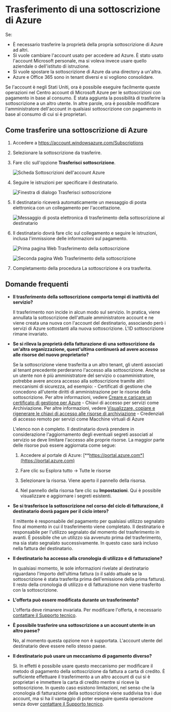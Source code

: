 <properties
   pageTitle="Trasferimento di una sottoscrizione di Azure | Microsoft Azure"
	description="Come trasferire una sottoscrizione di Azure a un altro utente e alcune domande frequenti sul processo"
	services="billing"
	documentationCenter=""
	authors="curtand"
	manager="msmStevenPo"
	editor=""/>

<tags
   ms.service="billing"
	ms.devlang="na"
	ms.topic="article"
	ms.tgt_pltfrm="na"
	ms.workload="billing"
	ms.date="08/19/2015"
	ms.author="curtand;ruchic"/>

# Trasferimento di una sottoscrizione di Azure

Se:

- È necessario trasferire la proprietà della propria sottoscrizione di Azure ad altri.
- Si vuole cambiare l'account usato per accedere ad Azure. È stato usato l'account Microsoft personale, ma si voleva invece usare quello aziendale o dell'istituto di istruzione.
- Si vuole spostare la sottoscrizione di Azure da una directory a un'altra.
- Azure e Office 365 sono in tenant diversi e si vogliono consolidare.

Se l'account è negli Stati Uniti, ora è possibile eseguire facilmente queste operazioni nel Centro account di Microsoft Azure per le sottoscrizioni con pagamento in base al consumo. È stata aggiunta la possibilità di trasferire la sottoscrizione a un altro utente. In altre parole, ora è possibile modificare l'amministratore dell'account in qualsiasi sottoscrizione con pagamento in base al consumo di cui si è proprietari.

## Come trasferire una sottoscrizione di Azure

1.  Accedere a <https://account.windowsazure.com/Subscriptions>

2.  Selezionare la sottoscrizione da trasferire.

3.  Fare clic sull'opzione **Trasferisci sottoscrizione**.

    ![Scheda Sottoscrizioni dell'account Azure](./media/billing-subscription-transfer/image1.png)

4.  Seguire le istruzioni per specificare il destinatario.

    ![Finestra di dialogo Trasferisci sottoscrizione](./media/billing-subscription-transfer/image2.PNG)

5.  Il destinatario riceverà automaticamente un messaggio di posta elettronica con un collegamento per l'accettazione.

    ![Messaggio di posta elettronica di trasferimento della sottoscrizione al destinatario](./media/billing-subscription-transfer/image3.png)

6.  Il destinatario dovrà fare clic sul collegamento e seguire le istruzioni, inclusa l'immissione delle informazioni sul pagamento.

    ![Prima pagina Web Trasferimento della sottoscrizione](./media/billing-subscription-transfer/image4.PNG)

    ![Seconda pagina Web Trasferimento della sottoscrizione](./media/billing-subscription-transfer/image5.PNG)

7. Completamento della procedura La sottoscrizione è ora trasferita.

## Domande frequenti

-   **Il trasferimento della sottoscrizione comporta tempi di inattività del servizio?**

    Il trasferimento non incide in alcun modo sul servizio. In pratica, viene annullata la sottoscrizione dell'attuale amministratore account e ne viene creata una nuova con l'account del destinatario, associando però i servizi di Azure sottostanti alla nuova sottoscrizione. L'ID sottoscrizione rimane invariato.

-   **Se si rileva la proprietà della fatturazione di una sottoscrizione da un'altra organizzazione, quest'ultima continuerà ad avere accesso alle risorse del nuovo proprietario?**

    Se la sottoscrizione viene trasferita a un altro tenant, gli utenti associati al tenant precedente perderanno l'accesso alla sottoscrizione. Anche se un utente non è più amministratore del servizio o coamministratore, potrebbe avere ancora accesso alla sottoscrizione tramite altri meccanismi di sicurezza, ad esempio: - Certificati di gestione che concedono all'utente diritti di amministrazione per le risorse della sottoscrizione. Per altre informazioni, vedere [Creare e caricare un certificato di gestione per Azure](https://msdn.microsoft.com/library/azure/gg551722.aspx) - Chiavi di accesso per servizi come Archiviazione. Per altre informazioni, vedere [Visualizzare, copiare e rigenerare le chiavi di accesso alle risorse di archiviazione](storage-create-storage-account.md#view-copy-and-regenerate-storage-access-keys) - Credenziali di accesso remoto per servizi come Macchine virtuali di Azure

    L'elenco non è completo. Il destinatario dovrà prendere in considerazione l'aggiornamento degli eventuali segreti associati al servizio se deve limitare l'accesso alle proprie risorse. La maggior parte delle risorse può essere aggiornata come segue:

    1.   Accedere al portale di Azure: [**https://portal.azure.com*](https://portal.azure.com)

    2.    Fare clic su Esplora tutto -&gt; Tutte le risorse

    3.    Selezionare la risorsa. Viene aperto il pannello della risorsa.

    4.    Nel pannello della risorsa fare clic su **Impostazioni**. Qui è possibile visualizzare e aggiornare i segreti esistenti.


-   **Se si trasferisce la sottoscrizione nel corso del ciclo di fatturazione, il destinatario dovrà pagare per il ciclo intero?**

    Il mittente è responsabile del pagamento per qualsiasi utilizzo segnalato fino al momento in cui il trasferimento viene completato. Il destinatario è responsabile per l'utilizzo segnalato dal momento del trasferimento in avanti. È possibile che un utilizzo sia avvenuto prima del trasferimento, ma sia stato segnalato successivamente. In questo caso sarà incluso nella fattura del destinatario.

-   **Il destinatario ha accesso alla cronologia di utilizzo e di fatturazione?**

    In qualsiasi momento, le sole informazioni rivelate al destinatario riguardano l'importo dell'ultima fattura (o il saldo attuale se la sottoscrizione è stata trasferita prima dell'emissione della prima fattura). Il resto della cronologia di utilizzo e di fatturazione non viene trasferito con la sottoscrizione.

-   **L'offerta può essere modificata durante un trasferimento?**

    L'offerta deve rimanere invariata. Per modificare l'offerta, è necessario [contattare il Supporto tecnico](http://go.microsoft.com/fwlink/?LinkID=619338).

-   **È possibile trasferire una sottoscrizione a un account utente in un altro paese?**

    No, al momento questa opzione non è supportata. L'account utente del destinatario deve essere nello stesso paese.

-   **Il destinatario può usare un meccanismo di pagamento diverso?**

    Sì. In effetti è possibile usare questo meccanismo per modificare il metodo di pagamento della sottoscrizione da fattura a carta di credito. È sufficiente effettuare il trasferimento a un altro account di cui si è proprietari e immettere la carta di credito mentre si riceve la sottoscrizione. In questo caso esistono limitazioni, nel senso che la cronologia di fatturazione della sottoscrizione viene suddivisa tra i due account, ma si ha il vantaggio di poter eseguire questa operazione senza dover [contattare il Supporto tecnico](http://go.microsoft.com/fwlink/?LinkID=619338).

<!---HONumber=September15_HO1-->